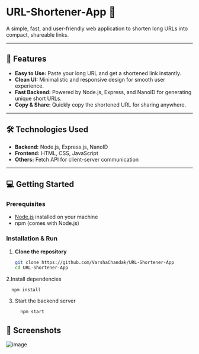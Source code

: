 # URL-Shortener-App 🚀

A simple, fast, and user-friendly web application to shorten long URLs into compact, shareable links.

---

## 🚀 Features

- **Easy to Use:** Paste your long URL and get a shortened link instantly.
- **Clean UI:** Minimalistic and responsive design for smooth user experience.
- **Fast Backend:** Powered by Node.js, Express, and NanoID for generating unique short URLs.
- **Copy & Share:** Quickly copy the shortened URL for sharing anywhere.

---

## 🛠️ Technologies Used

- **Backend:** Node.js, Express.js, NanoID
- **Frontend:** HTML, CSS, JavaScript
- **Others:** Fetch API for client-server communication

---

## 💻 Getting Started

### Prerequisites

- [Node.js](https://nodejs.org/) installed on your machine
- npm (comes with Node.js)

### Installation & Run

1. **Clone the repository**

   ```bash
   git clone https://github.com/VarshaChandak/URL-Shortener-App
   cd URL-Shortener-App

  2.Install dependencies
  
      npm install

 3. Start the backend server

    ```bash
      npm start

  ## 📸 Screenshots
  ![image](https://github.com/user-attachments/assets/8031b3fc-313e-4493-b600-109b666f5871)



